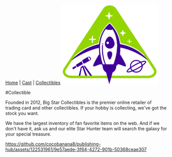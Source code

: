 [Home](README.md) | [Cast](Cast.md) | [Collectibles](Collectibles.md)
<img src="images/logo_stargazers_bug.svg" alt="Stargazer Logo" style="width:300px;">

#Collectible

Founded in 2012, Big Star Collectibles is the premier online retailer of trading card and other collectibles. If your hobby is collecting, we've got the stock you want.

We have the largest inventory of fan favorite items on the web. And if we don't have it, ask us and our elite Star Hunter team will search the galaxy for your special treasure.




https://github.com/cocobanana8/publishing-hub/assets/122531961/9e57aede-3f64-4272-901b-50368ceae307

